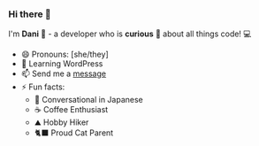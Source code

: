 ### Hi there 👋

I'm **Dani** :herb: - a developer who is **curious** :eyes: about all things code! 💻
- 😄 Pronouns: [she/they] 
- 🌱 Learning WordPress
- 📫 Send me a [message](mailto:ddarling212@gmail.com)
- ⚡ Fun facts: 
  * 🙊 Conversational in Japanese
  *  ☕ Coffee Enthusiast
  * ⛰️ Hobby Hiker
  * 🐈‍⬛ Proud Cat Parent
